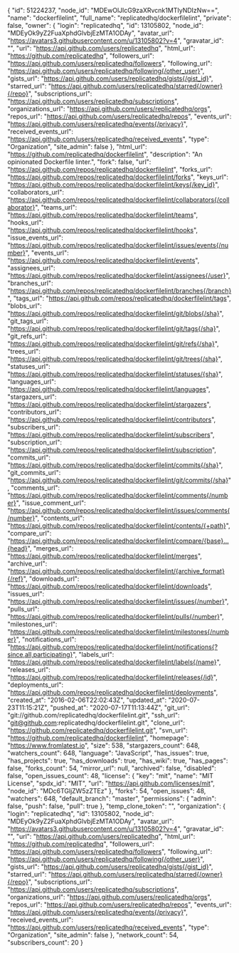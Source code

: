 {
"id": 51224237,
"node_id": "MDEwOlJlcG9zaXRvcnk1MTIyNDIzNw==",
"name": "dockerfilelint",
"full_name": "replicatedhq/dockerfilelint",
"private": false,
"owner": {
"login": "replicatedhq",
"id": 13105802,
"node_id": "MDEyOk9yZ2FuaXphdGlvbjEzMTA1ODAy",
"avatar_url": "https://avatars3.githubusercontent.com/u/13105802?v=4",
"gravatar_id": "",
"url": "https://api.github.com/users/replicatedhq",
"html_url": "https://github.com/replicatedhq",
"followers_url": "https://api.github.com/users/replicatedhq/followers",
"following_url": "https://api.github.com/users/replicatedhq/following{/other_user}",
"gists_url": "https://api.github.com/users/replicatedhq/gists{/gist_id}",
"starred_url": "https://api.github.com/users/replicatedhq/starred{/owner}{/repo}",
"subscriptions_url": "https://api.github.com/users/replicatedhq/subscriptions",
"organizations_url": "https://api.github.com/users/replicatedhq/orgs",
"repos_url": "https://api.github.com/users/replicatedhq/repos",
"events_url": "https://api.github.com/users/replicatedhq/events{/privacy}",
"received_events_url": "https://api.github.com/users/replicatedhq/received_events",
"type": "Organization",
"site_admin": false
},
"html_url": "https://github.com/replicatedhq/dockerfilelint",
"description": "An opinionated Dockerfile linter.",
"fork": false,
"url": "https://api.github.com/repos/replicatedhq/dockerfilelint",
"forks_url": "https://api.github.com/repos/replicatedhq/dockerfilelint/forks",
"keys_url": "https://api.github.com/repos/replicatedhq/dockerfilelint/keys{/key_id}",
"collaborators_url": "https://api.github.com/repos/replicatedhq/dockerfilelint/collaborators{/collaborator}",
"teams_url": "https://api.github.com/repos/replicatedhq/dockerfilelint/teams",
"hooks_url": "https://api.github.com/repos/replicatedhq/dockerfilelint/hooks",
"issue_events_url": "https://api.github.com/repos/replicatedhq/dockerfilelint/issues/events{/number}",
"events_url": "https://api.github.com/repos/replicatedhq/dockerfilelint/events",
"assignees_url": "https://api.github.com/repos/replicatedhq/dockerfilelint/assignees{/user}",
"branches_url": "https://api.github.com/repos/replicatedhq/dockerfilelint/branches{/branch}",
"tags_url": "https://api.github.com/repos/replicatedhq/dockerfilelint/tags",
"blobs_url": "https://api.github.com/repos/replicatedhq/dockerfilelint/git/blobs{/sha}",
"git_tags_url": "https://api.github.com/repos/replicatedhq/dockerfilelint/git/tags{/sha}",
"git_refs_url": "https://api.github.com/repos/replicatedhq/dockerfilelint/git/refs{/sha}",
"trees_url": "https://api.github.com/repos/replicatedhq/dockerfilelint/git/trees{/sha}",
"statuses_url": "https://api.github.com/repos/replicatedhq/dockerfilelint/statuses/{sha}",
"languages_url": "https://api.github.com/repos/replicatedhq/dockerfilelint/languages",
"stargazers_url": "https://api.github.com/repos/replicatedhq/dockerfilelint/stargazers",
"contributors_url": "https://api.github.com/repos/replicatedhq/dockerfilelint/contributors",
"subscribers_url": "https://api.github.com/repos/replicatedhq/dockerfilelint/subscribers",
"subscription_url": "https://api.github.com/repos/replicatedhq/dockerfilelint/subscription",
"commits_url": "https://api.github.com/repos/replicatedhq/dockerfilelint/commits{/sha}",
"git_commits_url": "https://api.github.com/repos/replicatedhq/dockerfilelint/git/commits{/sha}",
"comments_url": "https://api.github.com/repos/replicatedhq/dockerfilelint/comments{/number}",
"issue_comment_url": "https://api.github.com/repos/replicatedhq/dockerfilelint/issues/comments{/number}",
"contents_url": "https://api.github.com/repos/replicatedhq/dockerfilelint/contents/{+path}",
"compare_url": "https://api.github.com/repos/replicatedhq/dockerfilelint/compare/{base}...{head}",
"merges_url": "https://api.github.com/repos/replicatedhq/dockerfilelint/merges",
"archive_url": "https://api.github.com/repos/replicatedhq/dockerfilelint/{archive_format}{/ref}",
"downloads_url": "https://api.github.com/repos/replicatedhq/dockerfilelint/downloads",
"issues_url": "https://api.github.com/repos/replicatedhq/dockerfilelint/issues{/number}",
"pulls_url": "https://api.github.com/repos/replicatedhq/dockerfilelint/pulls{/number}",
"milestones_url": "https://api.github.com/repos/replicatedhq/dockerfilelint/milestones{/number}",
"notifications_url": "https://api.github.com/repos/replicatedhq/dockerfilelint/notifications{?since,all,participating}",
"labels_url": "https://api.github.com/repos/replicatedhq/dockerfilelint/labels{/name}",
"releases_url": "https://api.github.com/repos/replicatedhq/dockerfilelint/releases{/id}",
"deployments_url": "https://api.github.com/repos/replicatedhq/dockerfilelint/deployments",
"created_at": "2016-02-06T22:02:43Z",
"updated_at": "2020-07-23T11:15:21Z",
"pushed_at": "2020-07-17T11:13:44Z",
"git_url": "git://github.com/replicatedhq/dockerfilelint.git",
"ssh_url": "git@github.com:replicatedhq/dockerfilelint.git",
"clone_url": "https://github.com/replicatedhq/dockerfilelint.git",
"svn_url": "https://github.com/replicatedhq/dockerfilelint",
"homepage": "https://www.fromlatest.io",
"size": 538,
"stargazers_count": 648,
"watchers_count": 648,
"language": "JavaScript",
"has_issues": true,
"has_projects": true,
"has_downloads": true,
"has_wiki": true,
"has_pages": false,
"forks_count": 54,
"mirror_url": null,
"archived": false,
"disabled": false,
"open_issues_count": 48,
"license": {
"key": "mit",
"name": "MIT License",
"spdx_id": "MIT",
"url": "https://api.github.com/licenses/mit",
"node_id": "MDc6TGljZW5zZTEz"
},
"forks": 54,
"open_issues": 48,
"watchers": 648,
"default_branch": "master",
"permissions": {
"admin": false,
"push": false,
"pull": true
},
"temp_clone_token": "",
"organization": {
"login": "replicatedhq",
"id": 13105802,
"node_id": "MDEyOk9yZ2FuaXphdGlvbjEzMTA1ODAy",
"avatar_url": "https://avatars3.githubusercontent.com/u/13105802?v=4",
"gravatar_id": "",
"url": "https://api.github.com/users/replicatedhq",
"html_url": "https://github.com/replicatedhq",
"followers_url": "https://api.github.com/users/replicatedhq/followers",
"following_url": "https://api.github.com/users/replicatedhq/following{/other_user}",
"gists_url": "https://api.github.com/users/replicatedhq/gists{/gist_id}",
"starred_url": "https://api.github.com/users/replicatedhq/starred{/owner}{/repo}",
"subscriptions_url": "https://api.github.com/users/replicatedhq/subscriptions",
"organizations_url": "https://api.github.com/users/replicatedhq/orgs",
"repos_url": "https://api.github.com/users/replicatedhq/repos",
"events_url": "https://api.github.com/users/replicatedhq/events{/privacy}",
"received_events_url": "https://api.github.com/users/replicatedhq/received_events",
"type": "Organization",
"site_admin": false
},
"network_count": 54,
"subscribers_count": 20
}
